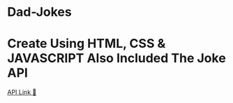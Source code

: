 # Dad-Jokes
# Create Using HTML, CSS & JAVASCRIPT Also Included The Joke API 

 [API Link 🔗 ](https://icanhazdadjoke.com/slack)
